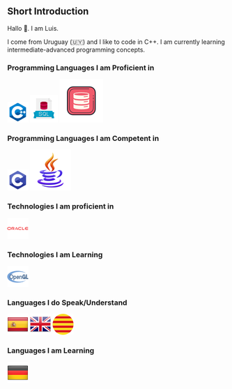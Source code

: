 ## Short Introduction

Hallo 👋. I am Luis.

I come from Uruguay (🇺🇾) and I like to code in C++. I am currently learning intermediate-advanced programming concepts.

### Programming Languages I am Proficient in

![C++](./res/icons8-c++-48.png "C++")
![SQL](./res/icons8-sql-64.png "SQL")
![PLSQL](./res/icons8-oracle-pl-sql-100.png "PL/SQL")

### Programming Languages I am Competent in

![C](./res/icons8-c-48.png "C")
![Java](./res/icons8-java-94.png "Java")

### Technologies I am proficient in

![Oracle DB, Oracle Forms & Reports, Oracle Pro*C/C++](./res/icons8-oracle-logo-48.png "Oracle DB, Oracle Forms & Reports, Oracle Pro*C/C++")

### Technologies I am Learning

![OpenGL](./res/opengl.png "OpenGL")

### Languages I do Speak/Understand

![Spanish](./res/spain.png "Spanish")
![English](./res/gb.png "English")
![Catalan](./res/catalonia.png "Catalan")

### Languages I am Learning

![German](./res/deutschland.png "German")

<!--
**utm0st/utm0st** is a ✨ _special_ ✨ repository because its `README.md` (this file) appears on your GitHub profile.

Here are some ideas to get you started:

- 🔭 I’m currently working on ...
- 🌱 I’m currently learning ...
- 👯 I’m looking to collaborate on ...
- 🤔 I’m looking for help with ...
- 💬 Ask me about ...
- 📫 How to reach me: ...
- 😄 Pronouns: ...
- ⚡ Fun fact: ...
-->
